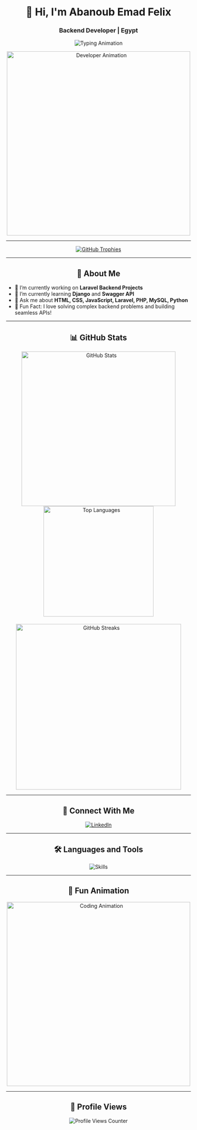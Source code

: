 <h1 align="center">👋 Hi, I'm Abanoub Emad Felix</h1>
<h3 align="center">Backend Developer | Egypt</h3>

<p align="center">
  <img src="https://readme-typing-svg.demolab.com?font=Fira+Code&weight=600&size=28&duration=3000&pause=500&color=FF5733&center=true&vCenter=true&multiline=true&width=700&height=200&lines=Passionate+Backend+Developer;Exploring+New+Technologies;Focused+on+Laravel+%26+Django" alt="Typing Animation" />
</p>

<div align="center">
  <img src="https://raw.githubusercontent.com/TheDudeThatCode/TheDudeThatCode/master/Assets/Developer.gif" width="500" alt="Developer Animation" />
</div>

---

<div align="center">
  <a href="https://github.com/ryo-ma/github-profile-trophy">
    <img src="https://github-profile-trophy.vercel.app/?username=empeo&theme=gruvbox&no-frame=true&row=1&column=6&margin-w=15" alt="GitHub Trophies" />
  </a>
</div>

---

<h2 align="center">🚀 About Me</h2>

- 🔭 I’m currently working on **Laravel Backend Projects**  
- 🌱 I’m currently learning **Django** and **Swagger API**  
- 💬 Ask me about **HTML, CSS, JavaScript, Laravel, PHP, MySQL, Python**  
- 🎯 Fun Fact: I love solving complex backend problems and building seamless APIs!  

---

<h2 align="center">📊 GitHub Stats</h2>

<div align="center">
  <img align="center" src="https://github-readme-stats.vercel.app/api?username=empeo&show_icons=true&theme=tokyonight&hide_border=true&bg_color=0d1117&title_color=ff6e96&icon_color=ff6e96&text_color=9f9f9f" alt="GitHub Stats" width="420"/>
  <img align="center" src="https://github-readme-stats.vercel.app/api/top-langs?username=empeo&show_icons=true&layout=compact&theme=tokyonight&hide_border=true&bg_color=0d1117&title_color=ff6e96&text_color=9f9f9f" alt="Top Languages" width="300"/>
</div>

<div align="center" style="margin-top: 20px;">
  <img src="https://github-readme-streak-stats.herokuapp.com?user=empeo&theme=tokyonight&hide_border=true&date_format=M%20j%5B%2C%20Y%5D" alt="GitHub Streaks" width="450" />
</div>

---

<h2 align="center">🔗 Connect With Me</h2>

<p align="center">
  <a href="https://www.linkedin.com/in/abanoub-emad-felix-41a734285/" target="_blank">
    <img src="https://img.shields.io/badge/LinkedIn-%230077B5.svg?&style=for-the-badge&logo=linkedin&logoColor=white" alt="LinkedIn" />
  </a>
</p>

---

<h2 align="center">🛠️ Languages and Tools</h2>

<p align="center">
  <img src="https://skillicons.dev/icons?i=html,css,js,bootstrap,tailwind,php,laravel,mysql,python,django,git,docker" alt="Skills" />
</p>

---

<h2 align="center">🎉 Fun Animation</h2>

<p align="center">
  <img src="https://media.giphy.com/media/3o7aD4c3Qe2A1f8OpO/giphy.gif" width="500" alt="Coding Animation" />
</p>

---

<h2 align="center">🌟 Profile Views</h2>

<p align="center">
  <img src="https://komarev.com/ghpvc/?username=empeo&label=Profile%20Views&color=orange&style=flat-square" alt="Profile Views Counter" />
</p>
